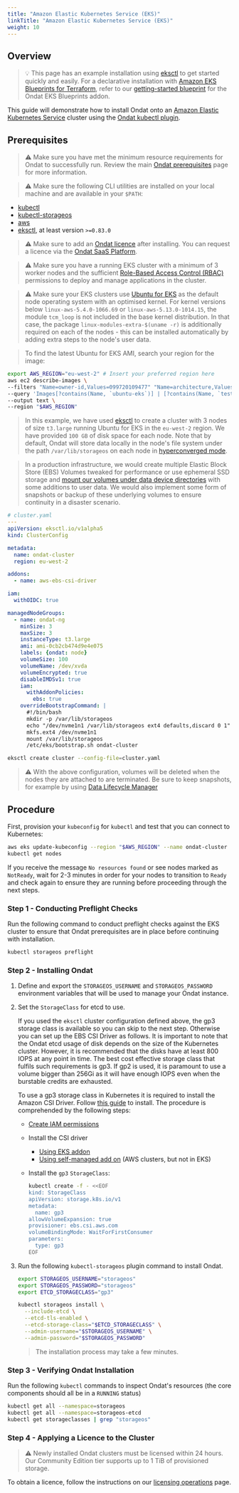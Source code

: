 ```yaml
---
title: "Amazon Elastic Kubernetes Service (EKS)"
linkTitle: "Amazon Elastic Kubernetes Service (EKS)"
weight: 10
---
```


## Overview

> 💡 This page has an example installation using [eksctl](https://eksctl.io/)
> to get started quickly and easily. For a declarative installation with
> [Amazon EKS Blueprints for
> Terraform](https://github.com/aws-ia/terraform-aws-eks-blueprints), refer to
> our [getting-started
> blueprint](https://github.com/ondat/terraform-eksblueprints-ondat-addon/tree/main/blueprints/getting-started)
> for the Ondat EKS Blueprints addon.

This guide will demonstrate how to install Ondat onto an [Amazon Elastic
Kubernetes Service](https://aws.amazon.com/eks/) cluster using the [Ondat
kubectl plugin](/docs/reference/kubectl-plugin/).

## Prerequisites

> ⚠️ Make sure you have met the minimum resource requirements for Ondat to
> successfully run. Review the main [Ondat prerequisites](/docs/prerequisites/)
> page for more information.

> ⚠️ Make sure the following CLI utilities are installed on your local machine
> and are available in your `$PATH`:

* [kubectl](https://kubernetes.io/docs/tasks/tools/#kubectl)
* [kubectl-storageos](/docs/reference/kubectl-plugin/)
* [aws](https://aws.amazon.com/cli/)
* [eksctl](https://eksctl.io/), at least version `>=0.83.0`

> ⚠️ Make sure to add an [Ondat licence](/docs/operations/licensing/) after
installing. You can request a licence via the [Ondat SaaS
Platform](https://portal.ondat.io/).

> ⚠️ Make sure you have a running EKS cluster with a minimum of 3 worker nodes
> and the sufficient [Role-Based Access Control
> (RBAC)](https://kubernetes.io/docs/reference/access-authn-authz/rbac/)
> permissions to deploy and manage applications in the cluster.

> ⚠️ Make sure your EKS clusters use [Ubuntu for
> EKS](https://cloud-images.ubuntu.com/docs/aws/eks/) as the default node
> operating system with an optimised kernel. For kernel versions below
> `linux-aws-5.4.0-1066.69` or `linux-aws-5.13.0-1014.15`, the module
> `tcm_loop` is not included in the base kernel distribution. In that case, the
> package `linux-modules-extra-$(uname -r)` is additionally required on each of
> the nodes - this can be installed automatically by adding extra steps to the
> node's user data.

> To find the latest Ubuntu for EKS AMI, search your region for the image:

```bash
export AWS_REGION="eu-west-2" # Insert your preferred region here
aws ec2 describe-images \
--filters "Name=owner-id,Values=099720109477" "Name=architecture,Values=x86_64" "Name=root-device-type,Values=ebs" "Name=virtualization-type,Values=hvm" \
--query 'Images[?contains(Name, `ubuntu-eks`)] | [?contains(Name, `testing`) == `false`] | [?contains(Name, `minimal`) == `false`] | [?contains(Name, `hvm-ssd`) == `true`] | sort_by(@, &CreationDate)| [-1].ImageId' \
--output text \
--region "$AWS_REGION"
```

> In this example, we have used [eksctl](https://eksctl.io/introduction/) to
> create a cluster with 3 nodes of size `t3.large` running Ubuntu for EKS in
> the `eu-west-2` region. We have provided `100 GB` of disk space for each
> node. Note that by default, Ondat will store data locally in the node's file
> system under the path `/var/lib/storageos` on each node in [hyperconverged
> mode](/docs/concepts/nodes/#hyperconverged-mode).

> In a production infrastructure, we would create multiple Elastic Block Store
> (EBS) Volumes tweaked for performance or use ephemeral SSD storage and [mount
> our volumes under data device directories](/docs/concepts/volumes/) with some
> additions to user data. We would also implement some form of snapshots or
> backup of these underlying volumes to ensure continuity in a disaster
> scenario.

```yaml
# cluster.yaml
---
apiVersion: eksctl.io/v1alpha5
kind: ClusterConfig

metadata:
  name: ondat-cluster
  region: eu-west-2

addons:
  - name: aws-ebs-csi-driver

iam:
  withOIDC: true

managedNodeGroups:
  - name: ondat-ng
    minSize: 3
    maxSize: 3
    instanceType: t3.large
    ami: ami-0cb2cb474d9e4e075
    labels: {ondat: node}
    volumeSize: 100
    volumeName: /dev/xvda
    volumeEncrypted: true
    disableIMDSv1: true
    iam:
      withAddonPolicies:
        ebs: true
    overrideBootstrapCommand: |
      #!/bin/bash
      mkdir -p /var/lib/storageos
      echo "/dev/nvme1n1 /var/lib/storageos ext4 defaults,discard 0 1" >> /etc/fstab
      mkfs.ext4 /dev/nvme1n1
      mount /var/lib/storageos
      /etc/eks/bootstrap.sh ondat-cluster
```

```bash
eksctl create cluster --config-file=cluster.yaml
```

> ⚠️ With the above configuration, volumes will be deleted when the nodes they
> are attached to are terminated. Be sure to keep snapshots, for example by
> using [Data Lifecycle
> Manager](https://aws.amazon.com/blogs/storage/automating-amazon-ebs-snapshot-and-ami-management-using-amazon-dlm/)

## Procedure

First, provision your `kubeconfig` for `kubectl` and test that you can connect
to Kubernetes:

```bash
aws eks update-kubeconfig --region "$AWS_REGION" --name ondat-cluster
kubectl get nodes
```

If you receive the message `No resources found` or see nodes marked as
`NotReady`, wait for 2-3 minutes in order for your nodes to transition to
`Ready` and check again to ensure they are running before proceeding through
the next steps.

### Step 1 - Conducting Preflight Checks

Run the following command to conduct preflight checks against the EKS cluster
to ensure that Ondat prerequisites are in place before continuing with
installation.

```bash
kubectl storageos preflight
```

### Step 2 - Installing Ondat

1. Define and export the `STORAGEOS_USERNAME` and `STORAGEOS_PASSWORD`
environment variables that will be used to manage your Ondat instance.
1. Set the `StorageClass` for etcd to use.

    If you used the `eksctl` cluster configuration defined above, the gp3 storage
    class is available so you can skip to the next step. Otherwise you can set up
    the EBS CSI Driver as follows. It is important to note that the Ondat etcd
    usage of disk depends on the size of the Kubernetes cluster. However, it is
    recommended that the disks have at least 800 IOPS at any point in time. The
    best cost effective storage class that fulfils such requirements is gp3. If gp2
    is used, it is paramount to use a volume bigger than 256Gi as it will have
    enough IOPS even when the burstable credits are exhausted.

    To use a gp3 storage class in Kubernetes it is required to install the Amazon
    CSI Driver. Follow [this
    guide](https://docs.aws.amazon.com/eks/latest/userguide/ebs-csi.html) to
    install. The procedure is comprehended by the following steps:

    * [Create IAM permissions](https://docs.aws.amazon.com/eks/latest/userguide/csi-iam-role.html)
    * Install the CSI driver
      * [Using EKS addon](https://docs.aws.amazon.com/eks/latest/userguide/managing-ebs-csi.html)
      * [Using self-managed add on](https://github.com/kubernetes-sigs/aws-ebs-csi-driver/blob/master/docs/install.md) (AWS clusters, but not in EKS)
    * Install the `gp3` `StorageClass`:

        ```bash
        kubectl create -f - <<EOF
        kind: StorageClass
        apiVersion: storage.k8s.io/v1
        metadata:
          name: gp3
        allowVolumeExpansion: true
        provisioner: ebs.csi.aws.com
        volumeBindingMode: WaitForFirstConsumer
        parameters:
          type: gp3
        EOF
        ```

1. Run the following  `kubectl-storageos` plugin command to install Ondat.

    ```bash
    export STORAGEOS_USERNAME="storageos"
    export STORAGEOS_PASSWORD="storageos"
    export ETCD_STORAGECLASS="gp3"

    kubectl storageos install \
      --include-etcd \
      --etcd-tls-enabled \
      --etcd-storage-class="$ETCD_STORAGECLASS" \
      --admin-username="$STORAGEOS_USERNAME" \
      --admin-password="$STORAGEOS_PASSWORD"
    ```

    > The installation process may take a few minutes.

### Step 3 - Verifying Ondat Installation

Run the following `kubectl` commands to inspect Ondat's resources (the core
components should all be in a `RUNNING` status)

```bash
kubectl get all --namespace=storageos
kubectl get all --namespace=storageos-etcd
kubectl get storageclasses | grep "storageos"
```

### Step 4 - Applying a Licence to the Cluster

> ⚠️ Newly installed Ondat clusters must be licensed within 24 hours. Our
> Community Edition tier supports up to 1 TiB of provisioned storage.

To obtain a licence, follow the instructions on our [licensing
operations](/docs/operations/licensing) page.

